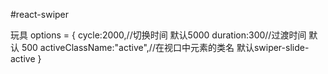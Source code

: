 #react-swiper

玩具
options = {
    cycle:2000,//切换时间 默认5000
    duration:300//过渡时间 默认 500
    activeClassName:"active",//在视口中元素的类名 默认swiper-slide-active
}
